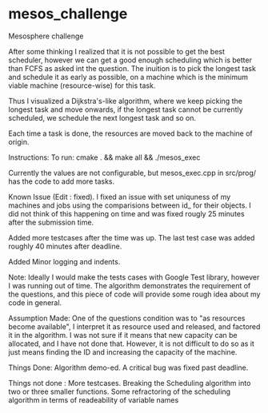 # mesos_challenge
Mesosphere challenge





After some thinking I realized that it is not possible to get the best scheduler, however we can get a good enough scheduling which is better than FCFS as asked int the question.
The inuition is to pick the longest task and schedule it as early as possible, on a machine which is the minimum viable machine (resource-wise) for this task.


Thus I visualized a Dijkstra's-like algorithm, where we keep picking the longest task and move onwards, if the longest task cannot be currently scheduled, we schedule the next longest task and so on.

Each time a task is done, the resources are moved back to the machine of origin.


Instructions:
To run: cmake . && make all && ./mesos_exec

Currently the values are not configurable, but mesos_exec.cpp in src/prog/ has the code to add more tasks.


Known Issue (Edit : fixed). I fixed an issue with set uniquness of my machines and jobs using the comparisions between id_ for their objects. I did not think of this happening on time and was fixed rougly 25 minutes after the submission time.

Added more testcases after the time was up. The last test case was added roughly 40 minutes after deadline.

Added Minor logging and indents. 

Note: Ideally I would make the tests cases with Google Test library, however I was running out of time. 
The algorithm demonstrates the requirement of the questions, and this piece of code will provide some rough idea about my code in general.

Assumption Made: One of the questions condition was to "as resources become available", I interpret it as resource used and released, and factored it in the algorithm. I was not sure if it means that new capacity can be allocated, and I have not done that. However, it is not difficult to do so as it just means finding the ID and increasing the capacity of the machine.

Things Done: Algorithm demo-ed. A critical bug was fixed past deadline.

Things not done : More testcases. 
                  Breaking the Scheduling algorithm into two or three smaller functions.
                  Some refractoring of the scheduling algorithm in terms of readeability of variable names


